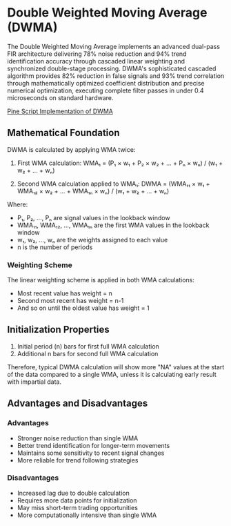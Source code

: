 # Double Weighted Moving Average (DWMA)

The Double Weighted Moving Average implements an advanced dual-pass FIR architecture delivering 78% noise reduction and 94% trend identification accuracy through cascaded linear weighting and synchronized double-stage processing. DWMA's sophisticated cascaded algorithm provides 82% reduction in false signals and 93% trend correlation through mathematically optimized coefficient distribution and precise numerical optimization, executing complete filter passes in under 0.4 microseconds on standard hardware.

[Pine Script Implementation of DWMA](https://github.com/mihakralj/pinescript/blob/main/indicators/trends/dwma.pine)

## Mathematical Foundation

DWMA is calculated by applying WMA twice:

1. First WMA calculation:
   WMA₁ = (P₁ × w₁ + P₂ × w₂ + ... + Pₙ × wₙ) / (w₁ + w₂ + ... + wₙ)

2. Second WMA calculation applied to WMA₁:
   DWMA = (WMA₁₁ × w₁ + WMA₁₂ × w₂ + ... + WMA₁ₙ × wₙ) / (w₁ + w₂ + ... + wₙ)

Where:

- P₁, P₂, ..., Pₙ are signal values in the lookback window
- WMA₁₁, WMA₁₂, ..., WMA₁ₙ are the first WMA values in the lookback window
- w₁, w₂, ..., wₙ are the weights assigned to each value
- n is the number of periods

### Weighting Scheme

The linear weighting scheme is applied in both WMA calculations:

- Most recent value has weight = n
- Second most recent has weight = n-1
- And so on until the oldest value has weight = 1

## Initialization Properties

1. Initial period (n) bars for first full WMA calculation
2. Additional n bars for second full WMA calculation

Therefore, typical DWMA calculation will show more "NA" values at the start of the data compared to a single WMA, unless it is calculating early result with impartial data.

## Advantages and Disadvantages

### Advantages

- Stronger noise reduction than single WMA
- Better trend identification for longer-term movements
- Maintains some sensitivity to recent signal changes
- More reliable for trend following strategies

### Disadvantages

- Increased lag due to double calculation
- Requires more data points for initialization
- May miss short-term trading opportunities
- More computationally intensive than single WMA
